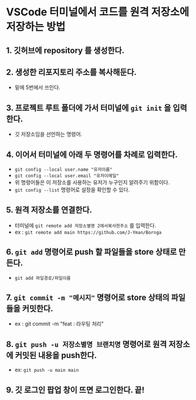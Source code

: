 # VSCode 터미널에서 코드를 원격 저장소에 저장하는 방법

## 1. 깃허브에 repository 를 생성한다.

## 2. 생성한 리포지토리 주소를 복사해둔다.
* 밑에 5번에서 쓰인다.

## 3. 프로젝트 루트 폴더에 가서 터미널에 `git init` 을 입력한다.
* 깃 저장소임을 선언하는 명령어.

## 4. 이어서 터미널에 아래 두 명령어를 차례로 입력한다.
* `git config --local user.name "유저이름"`
* `git config --local user.email "유저이메일"`
* 위 명령어들은 이 저장소를 사용하는 유저가 누구인지 알려주기 위함이다.
* `git config --list` 명령어로 설정을 확인할 수 있다.

## 5. 원격 저장소를 연결한다.
* 터미널에 `git remote add 저장소별명 2에서복사한주소` 를 입력한다.
* ex : `git remote add main https://github.com/J-Yman/Bornga`


## 6. `git add` 명령어로 push 할 파일들을 store 상태로 만든다.
* `git add 파일경로/파일이름`

## 7. `git commit -m "메시지"` 명령어로 store 상태의 파일들을 커밋한다.
* ex : git commit -m "feat : 라우팅 처리"

## 8. `git push -u 저장소별명 브랜치명` 명령어로 원격 저장소에 커밋된 내용을 push한다.
* ex: `git push -u main main` 

## 9. 깃 로그인 팝업 창이 뜨면 로그인한다. 끝!

